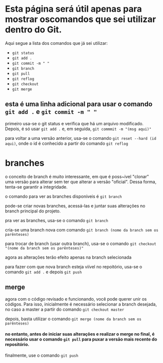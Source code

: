 
<body>
    <h1>Esta página será útil apenas para mostrar oscomandos que sei utilizar dentro do Git.</h1>
    <p>Aqui segue a lista dos comandos que já sei utilizar:
        <ul>
            <li><code>git status</code></li>
            <li><code>git add .</code></li>
            <li><code>git commit -m " "</code></li>
            <li><code>git branch</code></li>
            <li><code>git pull</code></li>
            <li><code>git reflog</code></li>
            <li><code>git checkout</code></li>
            <li><code>git merge</code></li>
        </ul>
    </p>
    <h2>esta é uma linha adicional para usar o comando <code>git add .</code> e <code>git commit -m " "</code></h2>
    <p>primeiro usa-se o git status e verifica que há um arquivo modificado. Depois, é só usar <code>git add .</code> e, em seguida, <code>git commmit -m "(msg aqui)"</code></p>
    <p>para voltar a uma versão anterior, usa-se o comando <code>git reset --hard (id aqui)</code>, onde o id é conhecido a partir do comando <code>git reflog</code></p>
    <h1>branches</h1>
    <p>o conceito de branch é muito interessante, em que é poss~ivel "clonar" uma versão para alterar sem ter que alterar a versão "oficial". Dessa forma, tenta-se garantir a integridade.</p>
    <p>o comando para ver as branches disponíveis é <code>git branch</code></p>
    <p>pode-se criar novas branches, acessá-las e juntar suas alterações no branch principal do projeto.</p>
    <p>pra ver as branches, usa-se o comando <code>git branch</code></p>
    <p>cria-se uma branch nova com comando <code>git branch (nome da branch sem os parênteses)</code></p>
    <p>para trocar de branch (usar outra branch), usa-se o comando <code>git checkout "(nome da branch sem os parênteses)"</code></p>
    <p>agora as alterações terão efeito apenas na branch selecionada</p>
    <p>para fazer com que nova branch esteja viível no repoitório, usa-se o comando <code>git add .</code> e depois <code>git push</code></p>
    <h2>merge</h2>
    <p>agora com o código revisado e funcionando, você pode querer unir os códigos. Para isso, inicialmente é necessário selecionar a branch desejada, no caso a master a partir do comando <code>git checkout master</code></p>
    <p>depois, basta utilizar o comando <code>git merge (nome da branch sem os parênteses)</code></p>
    <h4>no entanto, antes de iniciar suas alterações e realizar o merge no final, é necessário usar o comando <code>git pull</code> para puxar a versão mais recente do repositório.</h4>
    <p>finalmente, use o comando <code>git push</code></p>
</body>
</html>
